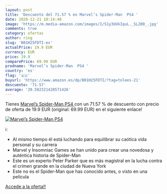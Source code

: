 ```yaml
---
layout: post
title: 'Descuento del 71.57 % en Marvel’s Spider-Man  PS4 '
date: 2020-12-21 10:14:48
image: 'https://m.media-amazon.com/images/I/51y3UUkIquL._SL200_.jpg'
comments: true
category: ofertas
author: ring
slug: 'B01H25FDTI-es'
actualPrice: 19.9 EUR
currency: EUR
price: 19.9
comparePrice: 69.99 EUR
prodname: 'Marvel’s Spider-Man  PS4 '
country: 'es'
flag: '🇪🇸'
buyurl: 'https://www.amazon.es/dp/B01H25FDTI/?tag=tolees-21'
descuento: '71.57'
average: '20.582321428571426'
---
```


Tienes [Marvel’s Spider-Man  PS4 ](https://www.amazon.es/dp/B01H25FDTI/?tag=tolees-21) con un 71.57 % de descuento con precio de oferta de 19.9 EUR (original: 69.99 EUR) en el siguiente enlace!

[![Marvel’s Spider-Man  PS4 ](https://m.media-amazon.com/images/I/51y3UUkIquL._SL200_.jpg)](https://www.amazon.es/dp/B01H25FDTI/?tag=tolees-21)

ℹ️:

- Al mismo tiempo él está luchando para equilibrar su caótica vida personal y su carrera
- Marvel y Insomniac Games se han unido para crear una novedosa y auténtica historia de Spider-Man
- Este es un experto Peter Parker que es más magistral en la lucha contra el crimen grande en la ciudad de Nueva York
- Este no es el Spider-Man que has conocido antes, o visto en una película

[Accede a la oferta!!](https://www.amazon.es/dp/B01H25FDTI/?tag=tolees-21)
